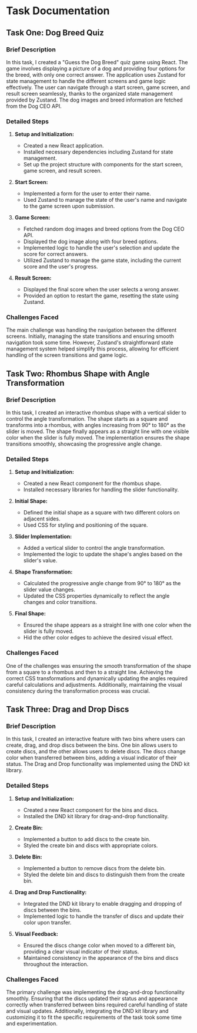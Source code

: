 # Task Documentation

## Task One: Dog Breed Quiz

### Brief Description
In this task, I created a "Guess the Dog Breed" quiz game using React. The game involves displaying a picture of a dog and providing four options for the breed, with only one correct answer. The application uses Zustand for state management to handle the different screens and game logic effectively. The user can navigate through a start screen, game screen, and result screen seamlessly, thanks to the organized state management provided by Zustand. The dog images and breed information are fetched from the Dog CEO API.

### Detailed Steps

1. **Setup and Initialization:**
   - Created a new React application.
   - Installed necessary dependencies including Zustand for state management.
   - Set up the project structure with components for the start screen, game screen, and result screen.

2. **Start Screen:**
   - Implemented a form for the user to enter their name.
   - Used Zustand to manage the state of the user's name and navigate to the game screen upon submission.

3. **Game Screen:**
   - Fetched random dog images and breed options from the Dog CEO API.
   - Displayed the dog image along with four breed options.
   - Implemented logic to handle the user's selection and update the score for correct answers.
   - Utilized Zustand to manage the game state, including the current score and the user's progress.

4. **Result Screen:**
   - Displayed the final score when the user selects a wrong answer.
   - Provided an option to restart the game, resetting the state using Zustand.

### Challenges Faced
The main challenge was handling the navigation between the different screens. Initially, managing the state transitions and ensuring smooth navigation took some time. However, Zustand's straightforward state management system helped simplify this process, allowing for efficient handling of the screen transitions and game logic.

## Task Two: Rhombus Shape with Angle Transformation

### Brief Description
In this task, I created an interactive rhombus shape with a vertical slider to control the angle transformation. The shape starts as a square and transforms into a rhombus, with angles increasing from 90° to 180° as the slider is moved. The shape finally appears as a straight line with one visible color when the slider is fully moved. The implementation ensures the shape transitions smoothly, showcasing the progressive angle change.

### Detailed Steps

1. **Setup and Initialization:**
   - Created a new React component for the rhombus shape.
   - Installed necessary libraries for handling the slider functionality.

2. **Initial Shape:**
   - Defined the initial shape as a square with two different colors on adjacent sides.
   - Used CSS for styling and positioning of the square.

3. **Slider Implementation:**
   - Added a vertical slider to control the angle transformation.
   - Implemented the logic to update the shape's angles based on the slider's value.

4. **Shape Transformation:**
   - Calculated the progressive angle change from 90° to 180° as the slider value changes.
   - Updated the CSS properties dynamically to reflect the angle changes and color transitions.

5. **Final Shape:**
   - Ensured the shape appears as a straight line with one color when the slider is fully moved.
   - Hid the other color edges to achieve the desired visual effect.

### Challenges Faced
One of the challenges was ensuring the smooth transformation of the shape from a square to a rhombus and then to a straight line. Achieving the correct CSS transformations and dynamically updating the angles required careful calculations and adjustments. Additionally, maintaining the visual consistency during the transformation process was crucial.

## Task Three: Drag and Drop Discs

### Brief Description
In this task, I created an interactive feature with two bins where users can create, drag, and drop discs between the bins. One bin allows users to create discs, and the other allows users to delete discs. The discs change color when transferred between bins, adding a visual indicator of their status. The Drag and Drop functionality was implemented using the DND kit library.

### Detailed Steps

1. **Setup and Initialization:**
   - Created a new React component for the bins and discs.
   - Installed the DND kit library for drag-and-drop functionality.

2. **Create Bin:**
   - Implemented a button to add discs to the create bin.
   - Styled the create bin and discs with appropriate colors.

3. **Delete Bin:**
   - Implemented a button to remove discs from the delete bin.
   - Styled the delete bin and discs to distinguish them from the create bin.

4. **Drag and Drop Functionality:**
   - Integrated the DND kit library to enable dragging and dropping of discs between the bins.
   - Implemented logic to handle the transfer of discs and update their color upon transfer.

5. **Visual Feedback:**
   - Ensured the discs change color when moved to a different bin, providing a clear visual indicator of their status.
   - Maintained consistency in the appearance of the bins and discs throughout the interaction.

### Challenges Faced
The primary challenge was implementing the drag-and-drop functionality smoothly. Ensuring that the discs updated their status and appearance correctly when transferred between bins required careful handling of state and visual updates. Additionally, integrating the DND kit library and customizing it to fit the specific requirements of the task took some time and experimentation.
